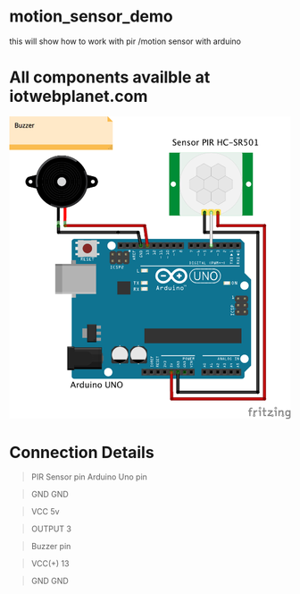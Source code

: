 # motion_sensor_demo
this will show how to work with pir /motion sensor with arduino


# All components availble at iotwebplanet.com

![hook_up_guide](Arduino_Uno_pir_buzzer_bb-tutorial.png)

 # Connection Details
  
 > PIR Sensor pin             Arduino Uno pin
 
 > GND                        GND
 
 > VCC                        5v
 
 > OUTPUT                     3
 
 
 > Buzzer pin
 
 > VCC(+)                     13
 
 > GND                        GND
  
 

